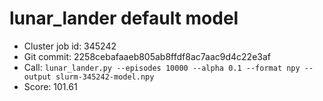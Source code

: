 # lunar_lander default model

* Cluster job id: 345242
* Git commit: 2258cebafaaeb805ab8ffdf8ac7aac9d4c22e3af
* Call: `lunar_lander.py --episodes 10000 --alpha 0.1 --format npy --output slurm-345242-model.npy`
* Score: 101.61
